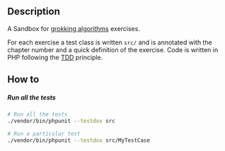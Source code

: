 ## Description    
A Sandbox for [grokking algorithms](https://www.manning.com/books/grokking-algorithms) exercises.

For each exercise a test class is written `src/` and is annotated with the chapter number and a quick definition of the exercise.
Code is written in PHP following the [TDD](https://en.wikipedia.org/wiki/Test-driven_development) principle.

## How to

##### Run all the tests
``` bash
# Run all the tests
./vendor/bin/phpunit --testdox src

# Run a particular test
./vendor/bin/phpunit --testdox src/MyTestCase
```
